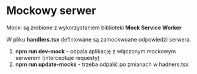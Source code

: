 # Mockowy serwer
Mocki są zrobione z wykorzystaniem biblioteki **Mock Service Worker**

W pliku **handlers.tsx** definiowane są zamockwoane odpowiedzi serwera. 
1. **npm run dev-mock** - odpala aplikację z włączonym mockowym serwerem (interceptuje requesty)
2. **npm run update-mocks** - trzeba odpalić po zmianach w hadners.tsx


